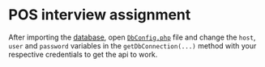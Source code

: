 # POS interview assignment
After importing the [database](pos_db.sql), open [`DbConfig.php`](DbConfig.php) file and change the `host`, `user` and 
`password` variables in the `getDbConnection(...)` method with your respective credentials to get the api to work.